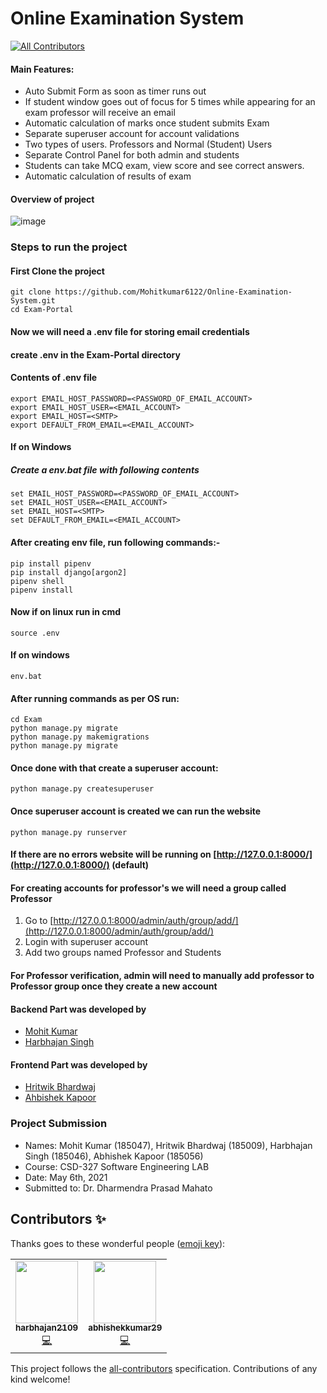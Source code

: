 # Online Examination System
<!-- ALL-CONTRIBUTORS-BADGE:START - Do not remove or modify this section -->
[![All Contributors](https://img.shields.io/badge/all_contributors-2-orange.svg?style=flat-square)](#contributors-)
<!-- ALL-CONTRIBUTORS-BADGE:END -->

#### Main Features:

- Auto Submit Form as soon as timer runs out
- If student window goes out of focus for 5 times while appearing for an exam professor will receive an email
- Automatic calculation of marks once student submits Exam
- Separate superuser account for account validations
- Two types of users. Professors and Normal (Student) Users
- Separate Control Panel for both admin and students
- Students can take MCQ exam, view score and see correct answers.
- Automatic calculation of results of exam

#### Overview of project
![image](https://user-images.githubusercontent.com/47894634/117118618-9c1d1b00-adae-11eb-8b61-a6e87578f8da.png)

### Steps to run the project

#### First Clone the project

```
git clone https://github.com/Mohitkumar6122/Online-Examination-System.git
cd Exam-Portal
```

#### Now we will need a .env file for storing email credentials

#### create .env in the Exam-Portal directory

#### Contents of .env file

```
export EMAIL_HOST_PASSWORD=<PASSWORD_OF_EMAIL_ACCOUNT>
export EMAIL_HOST_USER=<EMAIL_ACCOUNT>
export EMAIL_HOST=<SMTP>
export DEFAULT_FROM_EMAIL=<EMAIL_ACCOUNT>
```

#### If on Windows

##### Create a env.bat file with following contents

```
set EMAIL_HOST_PASSWORD=<PASSWORD_OF_EMAIL_ACCOUNT>
set EMAIL_HOST_USER=<EMAIL_ACCOUNT>
set EMAIL_HOST=<SMTP>
set DEFAULT_FROM_EMAIL=<EMAIL_ACCOUNT>
```

#### After creating env file, run following commands:-

```
pip install pipenv
pip install django[argon2]
pipenv shell
pipenv install
```

#### Now if on linux run in cmd

```
source .env
```

#### If on windows

```
env.bat
```

#### After running commands as per OS run:

```
cd Exam
python manage.py migrate
python manage.py makemigrations
python manage.py migrate
```

#### Once done with that create a superuser account:

```
python manage.py createsuperuser
```

#### Once superuser account is created we can run the website

```
python manage.py runserver
```

#### If there are no errors website will be running on [http://127.0.0.1:8000/](http://127.0.0.1:8000/) (default)

#### For creating accounts for professor's we will need a group called Professor

1. Go to [http://127.0.0.1:8000/admin/auth/group/add/](http://127.0.0.1:8000/admin/auth/group/add/)
2. Login with superuser account
3. Add two groups named Professor and Students

#### For Professor verification, admin will need to manually add professor to Professor group once they create a new account

#### Backend Part was developed by 
* [Mohit Kumar](https://github.com/Mohitkumar6122)
* [Harbhajan Singh](https://github.com/harbhajan2109)

#### Frontend Part was developed by 
* [Hritwik Bhardwaj](https://github.com/Hritwik-Bhardwaj)
* [Ahbishek Kapoor](https://github.com/abhishekkumar29)

### Project Submission 
* Names: Mohit Kumar (185047), Hritwik Bhardwaj (185009), Harbhajan Singh (185046), Abhishek Kapoor (185056)
* Course: CSD-327 Software Engineering LAB
* Date: May 6th, 2021
* Submitted to: Dr. Dharmendra Prasad Mahato

## Contributors ✨

Thanks goes to these wonderful people ([emoji key](https://allcontributors.org/docs/en/emoji-key)):

<!-- ALL-CONTRIBUTORS-LIST:START - Do not remove or modify this section -->
<!-- prettier-ignore-start -->
<!-- markdownlint-disable -->
<table>
  <tr>
    <td align="center"><a href="https://github.com/harbhajan2109"><img src="https://avatars.githubusercontent.com/u/56828657?v=4?s=100" width="100px;" alt=""/><br /><sub><b>harbhajan2109</b></sub></a><br /><a href="https://github.com/Mohitkumar6122/Online-Examination-System/commits?author=harbhajan2109" title="Code">💻</a></td>
    <td align="center"><a href="https://github.com/abhishekkumar29"><img src="https://avatars.githubusercontent.com/u/83762781?v=4?s=100" width="100px;" alt=""/><br /><sub><b>abhishekkumar29</b></sub></a><br /><a href="https://github.com/Mohitkumar6122/Online-Examination-System/commits?author=abhishekkumar29" title="Code">💻</a></td>
  </tr>
</table>

<!-- markdownlint-restore -->
<!-- prettier-ignore-end -->

<!-- ALL-CONTRIBUTORS-LIST:END -->

This project follows the [all-contributors](https://github.com/all-contributors/all-contributors) specification. Contributions of any kind welcome!

